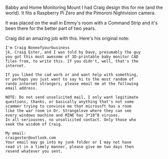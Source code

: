 Babby and Home Monitoring Mount
I had Craig design this for me (and the world). It fits a Raspberry Pi Zero and the Pimoroni Nightvision camera.

It was placed on the wall in Emmy's room with a Command Strip and it's been there for the better part of two years.

Craig did an amazing job with this. Here's his original note:


```
I'm Craig Noneofyourbusiness
jk, Craig Ester, and I was told by Dave, presumably the guy
you got this most awesome of 3D-printable baby monitor CAD
files from, to write this. If you didn't, well, that's the 
internet.

If you liked the cad work or and want help with something,
or perhaps you just want to say hi to the most random of 
rando internet strangers, please email me at the following
email address.

NOTE: Do not send unsolicited mail, I only want legitimate
questions, thanks, or basically anything that's not some
scammer trying to convince me that microsoft has a room
like the war room in Dr. Strangelove where they can see
every windows machine and MINE has 3*10^8 viruses.
In all seriousnes, no unsolicited contact. Only those who
seek the wisdom of Craig.

My email:
craigester@outlook.com
Your email may go into my junk folder or I may not have
read it in a timely manner, please give me two days then
resend whatever you sent.
```
